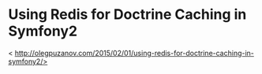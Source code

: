 Using Redis for Doctrine Caching in Symfony2
===

<
http://olegpuzanov.com/2015/02/01/using-redis-for-doctrine-caching-in-symfony2/>